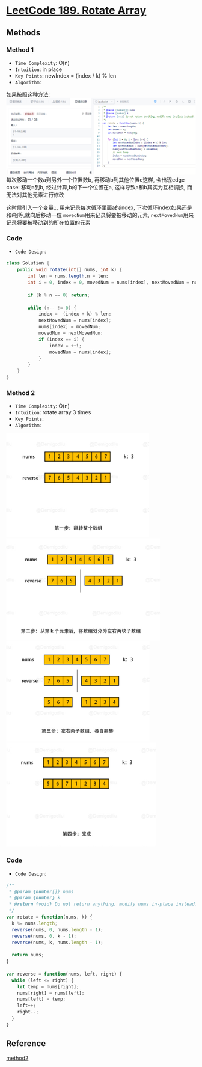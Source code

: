 # [LeetCode 189. Rotate Array](https://leetcode-cn.com/problems/rotate-array/)

## Methods

### Method 1

* `Time Complexity`: O(n)
* `Intuition`: in place
* `Key Points`: newIndex = (index / k) % len
* `Algorithm`:

如果按照这种方法: ![8](../../Image/8.png)
每次移动一个数a到另外一个位置数b, 再移动b到其他位置c这样, 会出现edge case: 移动a到b, 经过计算,b的下一个位置在a, 这样导致a和b其实为互相调换, 而无法对其他元素进行修改

这时候引入一个变量`i`, 用来记录每次循环里面a的index, 下次循环index如果还是和i相等,就向后移动一位
`movedNum`用来记录将要被移动的元素, `nextMovedNum`用来记录将要被移动到的所在位置的元素

### Code

* `Code Design`:

```java
class Solution {
    public void rotate(int[] nums, int k) {
        int len = nums.length,n = len;
        int i = 0, index = 0, movedNum = nums[index], nextMovedNum = nums[index];

        if (k % n == 0) return;

        while (n-- != 0) {
            index =  (index + k) % len;
            nextMovedNum = nums[index];
            nums[index] = movedNum;
            movedNum = nextMovedNum;
            if (index == i) {
                index = ++i;
                movedNum = nums[index];
            }
        }
    }
}
```

### Method 2

* `Time Complexity`: O(n)
* `Intuition`: rotate array 3 times
* `Key Points`:
* `Algorithm`:

![9](../../Image/9.png)
![10](../../Image/10.png)
![11](../../Image/11.png)
![12](../../Image/12.png)

### Code

* `Code Design`:

```javascript
/**
 * @param {number[]} nums
 * @param {number} k
 * @return {void} Do not return anything, modify nums in-place instead.
 */
var rotate = function(nums, k) {
  k %= nums.length;
  reverse(nums, 0, nums.length - 1);
  reverse(nums, 0, k - 1);
  reverse(nums, k, nums.length - 1);

  return nums;
}

var reverse = function(nums, left, right) {
  while (left <= right) {
    let temp = nums[right];
    nums[right] = nums[left];
    nums[left] = temp;
    left++;
    right--;
  }
}
```

## Reference

[method2](https://leetcode-cn.com/problems/rotate-array/solution/shu-zu-fan-zhuan-xuan-zhuan-shu-zu-by-de-5937/)
